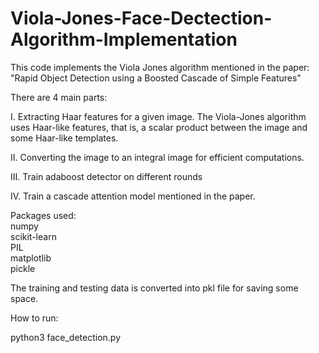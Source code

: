 # Viola-Jones-Face-Dectection-Algorithm-Implementation

This code implements the Viola Jones algorithm mentioned in the paper: "Rapid Object Detection using a Boosted Cascade of Simple Features"

There are 4 main parts:

I. Extracting Haar features for a given image. The Viola-Jones algorithm uses Haar-like features, that is, a scalar product between the image and some Haar-like templates.

II. Converting the image to an integral image for efficient computations.

III. Train adaboost detector on different rounds

IV. Train a cascade attention model mentioned in the paper.

Packages used: <br>
numpy <br>
scikit-learn <br>
PIL <br>
matplotlib <br>
pickle <br>

The training and testing data is converted into pkl file for saving some space. <br>

How to run:

python3 face_detection.py

